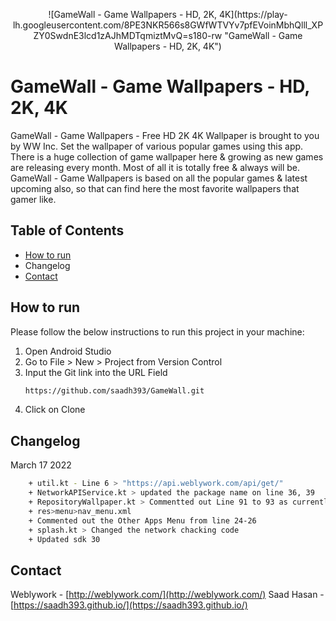 <p align="center">
![GameWall - Game Wallpapers - HD, 2K, 4K](https://play-lh.googleusercontent.com/8PE3NKR566s8GWfWTVYv7pfEVoinMbhQlll_XPZY0SwdnE3lcd1zAJhMDTqmiztMvQ=s180-rw "GameWall - Game Wallpapers - HD, 2K, 4K")
</p>

# GameWall - Game Wallpapers - HD, 2K, 4K

GameWall - Game Wallpapers - Free HD 2K 4K Wallpaper is brought to you by WW Inc.
Set the wallpaper of various popular games using this app. There is a huge collection of game wallpaper here & growing as new games are releasing every month. Most of all it is totally free & always will be. GameWall - Game Wallpapers is based on all the popular games & latest upcoming also, so that can find here the most favorite wallpapers that gamer like.


<!-- TABLE OF CONTENTS -->

## Table of Contents

- [How to run](#how-to-run)
- Changelog
- [Contact](#contact)

<!-- HOW TO RUN -->

## How to run

Please follow the below instructions to run this project in your machine:

1. Open Android Studio
2. Go to File > New > Project from Version Control
3. Input the Git link into the URL Field
   ```sh
   https://github.com/saadh393/GameWall.git
   ```
4. Click on Clone

## Changelog
March 17 2022
```sh
	+ util.kt - Line 6 > "https://api.weblywork.com/api/get/"
	+ NetworkAPIService.kt > updated the package name on line 36, 39
	+ RepositoryWallpaper.kt > Commentted out Line 91 to 93 as currently api endpoint is not prepared
	+ res>menu>nav_menu.xml
	+ Commented out the Other Apps Menu from line 24-26
	+ splash.kt > Changed the network chacking code
	+ Updated sdk 30
   ```


<!-- CONTACT -->

## Contact

Weblywork - [http://weblywork.com/](http://weblywork.com/)
Saad Hasan - [https://saadh393.github.io/](https://saadh393.github.io/)